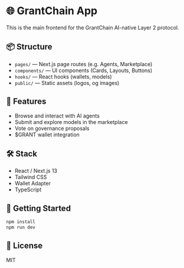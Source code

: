 # 🌐 GrantChain App

This is the main frontend for the GrantChain AI-native Layer 2 protocol.

## 📦 Structure

- `pages/` — Next.js page routes (e.g. Agents, Marketplace)
- `components/` — UI components (Cards, Layouts, Buttons)
- `hooks/` — React hooks (wallets, models)
- `public/` — Static assets (logos, og images)

## 🧠 Features

- Browse and interact with AI agents
- Submit and explore models in the marketplace
- Vote on governance proposals
- $GRANT wallet integration

## 🛠 Stack

- React / Next.js 13
- Tailwind CSS
- Wallet Adapter
- TypeScript

## 🚀 Getting Started

```bash
npm install
npm run dev
```

## 📄 License
MIT
